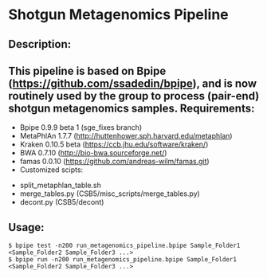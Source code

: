 Shotgun Metagenomics Pipeline
============
Description:
----------
This pipeline is based on Bpipe (https://github.com/ssadedin/bpipe), and is now routinely used by the group to process 
(pair-end) shotgun metagenomics samples.
Requirements:
-----------
 * Bpipe 0.9.9 beta 1 (sge_fixes branch)
 * MetaPhlAn 1.7.7 (http://huttenhower.sph.harvard.edu/metaphlan)
 * Kraken 0.10.5 beta (https://ccb.jhu.edu/software/kraken/)
 * BWA 0.7.10 (http://bio-bwa.sourceforge.net/)
 * famas 0.0.10 (https://github.com/andreas-wilm/famas.git)
 * Customized scipts:
  - split_metaphlan_table.sh
  - merge_tables.py (CSB5/misc_scripts/merge_tables.py)
  - decont.py (CSB5/decont)

Usage:
----------
```
$ bpipe test -n200 run_metagenomics_pipeline.bpipe Sample_Folder1 <Sample_Folder2 Sample_Folder3 ...>
$ bpipe run -n200 run_metagenomics_pipeline.bpipe Sample_Folder1 <Sample_Folder2 Sample_Folder3 ...>
```
